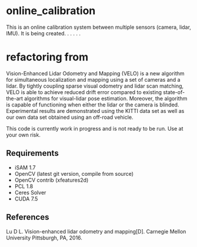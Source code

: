# online_calibration
This is an online calibration system between multiple sensors (camera, lidar, IMU). It is being created. . . . . .

# refactoring from
Vision-Enhanced Lidar Odometry and Mapping (VELO) is a new algorithm for simultaneous localization and mapping using a set of cameras and a lidar. By tightly coupling sparse visual odometry and lidar scan matching, VELO is able to achieve reduced drift error compared to existing state-of-the-art algorithms for visual-lidar pose estimation. Moreover, the algorithm is capable of functioning when either the lidar or the camera is blinded. Experimental results are demonstrated using the KITTI data set as well as our own data set obtained using an off-road vehicle.

This code is currently work in progress and is not ready to be run. Use at your own risk.

## Requirements

* iSAM 1.7
* OpenCV (latest git version, compile from source)
* OpenCV contrib (xfeatures2d)
* PCL 1.8
* Ceres Solver
* CUDA 7.5

## References
Lu D L. Vision-enhanced lidar odometry and mapping[D]. Carnegie Mellon University Pittsburgh, PA, 2016.
